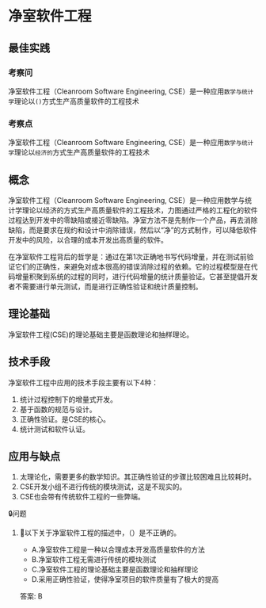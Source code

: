 # 净室软件工程

## 最佳实践

### 考察问

净室软件工程（Cleanroom Software Engineering, CSE）是一种应用`数学与统计学`理论以`()`方式生产高质量软件的工程技术



### 考察点

净室软件工程（Cleanroom Software Engineering, CSE）是一种应用`数学与统计学`理论以`经济的`方式生产高质量软件的工程技术


## 概念

净室软件工程（Cleanroom Software Engineering, CSE）是一种应用数学与统计学理论以经济的方式生产高质量软件的工程技术，力图通过严格的工程化的软件过程达到开发中的零缺陷或接近零缺陷。净室方法不是先制作一个产品，再去消除缺陷，而是要求在规约和设计中消除错误，然后以“净”的方式制作，可以降低软件开发中的风险，以合理的成本开发出高质量的软件。

在净室软件工程背后的哲学是：通过在第1次正确地书写代码增量，并在测试前验证它们的正确性，来避免对成本很高的错误消除过程的依赖。它的过程模型是在代码增量积聚到系统的过程的同时，进行代码增量的统计质量验证。它甚至提倡开发者不需要进行单元测试，而是进行正确性验证和统计质量控制。

## 理论基础

净室软件工程(CSE)的理论基础主要是函数理论和抽样理论。 

## 技术手段

净室软件工程中应用的技术手段主要有以下4种：

1. 统计过程控制下的增量式开发。
2. 基于函数的规范与设计。 
3. 正确性验证。是CSE的核心。
4. 统计测试和软件认证。

## 应用与缺点

1. 太理论化，需要更多的数学知识。其正确性验证的步骤比较困难且比较耗时。
2. CSE开发小组不进行传统的模块测试，这是不现实的。 
3. CSE也会带有传统软件工程的一些弊端。 



🔒问题
1. 💚以下关于净室软件工程的描述中，（）是不正确的。

    - A.净室软件工程是一种以合理成本开发高质量软件的方法
    - B.净室软件工程无需进行传统的模块测试
    - C.净室软件工程的理论基础主要是函数理论和抽样理论
    - D.采用正确性验证，使得净室项目的软件质量有了极大的提高 

    答案: B
